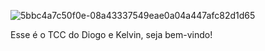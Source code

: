 ![5bbc4a7c50f0e-08a43337549eae0a04a447afc82d1d65](https://user-images.githubusercontent.com/82836616/120528367-c19f4380-c3b1-11eb-83b7-aad38373b85d.png)

Esse é o TCC do Diogo e Kelvin, seja bem-vindo!
